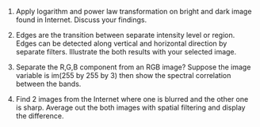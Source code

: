 
1. Apply logarithm and power law transformation on bright and dark image
found in Internet. Discuss your findings.
2. Edges are the transition between separate intensity level
or region. Edges can be detected along vertical and horizontal direction
by separate filters. Illustrate the both results with your selected
image.






1. Separate the R,G,B component from an RGB image? Suppose the image variable is im(255 by 255 by 3) then show the spectral correlation between the bands.
2. Find 2 images from the Internet where one is blurred and the other one is sharp. Average out the both images with spatial filtering and display the difference.
